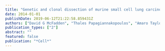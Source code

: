 ```yaml
---
title: "Genetic and clonal dissection of murine small cell lung carcinoma progression by genome sequencing"
date: 2014-01-01
publishDate: 2019-06-12T21:22:58.859431Z
authors: ["David G McFadden", "Thales Papagiannakopoulos", "Amaro Taylor-Weiner", "Chip Stewart", "Scott L Carter", "Kristian Cibulskis", "Arjun Bhutkar", "Aaron McKenna", "Alison Dooley", "Amanda Vernon", " others"]
publication_types: ["2"]
abstract: ""
featured: false
publication: "*Cell*"
---
```



